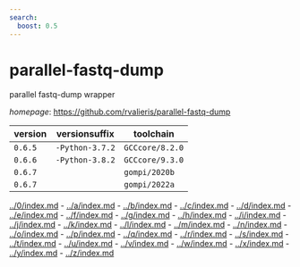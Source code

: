 ```yaml
---
search:
  boost: 0.5
---
```

# parallel-fastq-dump

parallel fastq-dump wrapper

*homepage*: <https://github.com/rvalieris/parallel-fastq-dump>

version | versionsuffix | toolchain
--------|---------------|----------
``0.6.5`` | ``-Python-3.7.2`` | ``GCCcore/8.2.0``
``0.6.6`` | ``-Python-3.8.2`` | ``GCCcore/9.3.0``
``0.6.7`` |  | ``gompi/2020b``
``0.6.7`` |  | ``gompi/2022a``

[../0/index.md](0) - [../a/index.md](a) - [../b/index.md](b) - [../c/index.md](c) - [../d/index.md](d) - [../e/index.md](e) - [../f/index.md](f) - [../g/index.md](g) - [../h/index.md](h) - [../i/index.md](i) - [../j/index.md](j) - [../k/index.md](k) - [../l/index.md](l) - [../m/index.md](m) - [../n/index.md](n) - [../o/index.md](o) - [../p/index.md](p) - [../q/index.md](q) - [../r/index.md](r) - [../s/index.md](s) - [../t/index.md](t) - [../u/index.md](u) - [../v/index.md](v) - [../w/index.md](w) - [../x/index.md](x) - [../y/index.md](y) - [../z/index.md](z)

